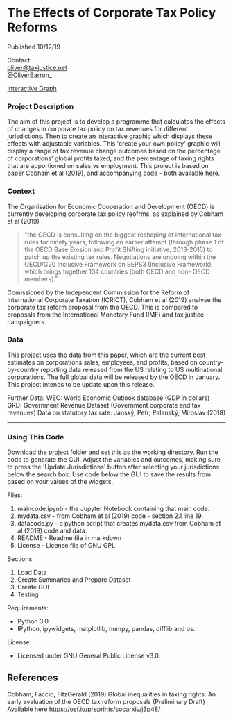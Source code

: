 # The Effects of Corporate Tax Policy Reforms  

Published 10/12/19

Contact:  
oliver@taxjustice.net  
[@OliverBarron_](https://twitter.com/OliverBarron_)  

[Interactive Graph](maincode.html)

### Project Description

The aim of this project is to develop a programme that calculates the effects of changes in corporate tax policy on tax revenues for different jurisdictions. Then to create an interactive graphic which displays these effects with adjustable variables. This 'create your own policy' graphic will display a range of tax revenue change outcomes based on the percentage of corporations' global profits taxed, and the percentage of taxing rights that are apportioned on sales vs employment. This project is based on paper Cobham et al (2019), and accompanying code - both available [here](https://osf.io/preprints/socarxiv/j3p48/).  

### Context 

The Organisation for Economic Cooperation and Development (OECD) is currently developing corporate tax policy reofrms, as explained by Cobham et al (2019) 

> "the OECD is consulting on the biggest reshaping of international tax rules for ninety years, following an earlier attempt (through phase 1 of the OECD Base Erosion and Profit Shifting initiative, 2013-2015) to patch up the existing tax rules.
Negotiations are ongoing within the OECD/G20 Inclusive Framework on BEPS3 (Inclusive Framework), which brings together 134 countries (both OECD and non- OECD members)."

Comissioned by the Independent Commission for the Reform of International Corporate Taxation (ICRICT), Cobham et al (2019) analyse the corporate tax reform proposal from the OECD. This is compared to proposals from the International Monetary Fund (IMF) and tax justice campaigners. 

### Data

This project uses the data from this paper, which are the current best estimates on corporations sales, employees, and profits, based on country-by-country reporting data released from the US relating to US multinational corporations. The full global data will be released by the OECD in January. This project intends to be update upon this release. 

Further Data:
WEO: World Economic Outlook database (GDP in dollars)
GRD: Government Revenue Dataset (Government corporate and tax revenues)
Data on statutory tax rate: Janský, Petr; Palanský, Miroslav (2018)

***

### Using This Code 

Download the project folder and set this as the working directory. Run the code to generate the GUI. Adjust the variables and outcomes, making sure to press the 'Update Jurisdictions' button after selecting your jurisdictions below the search box. Use code below the GUI to save the results from based on your values of the widgets.

Files:
1. maincode.ipynb - the Jupyter Notebook containing that main code.   
2. mydata.csv - from Cobham et al (2019) code - section 2.1 line 19.  
3. datacode.py - a python script that creates mydata.csv from Cobham et al (2019) code and data. 
4. README - Readme file in markdown 
5. License - License file of GNU GPL

Sections:
1. Load Data  
2. Create Summaries and Prepare Dataset  
3. Create GUI  
4. Testing

Requirements:
- Python 3.0 
- IPython, ipywidgets, matplotlib, numpy, pandas, difflib and os. 

License:
- Licensed under GNU General Public License v3.0. 


## References 

Cobham, Faccio, FitzGerald (2019) Global inequalities in taxing rights: An early evaluation of the OECD tax reform proposals (Preliminary Draft) Available here https://osf.io/preprints/socarxiv/j3p48/

